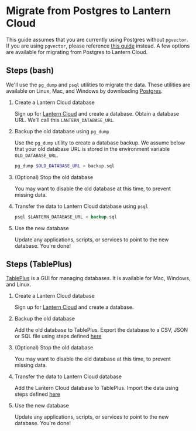 # Migrate from Postgres to Lantern Cloud

This guide assumes that you are currently using Postgres without `pgvector`. If you are using `pgvector`, please reference [this guide](/docs/migrate/pgvector-cloud) instead. A few options are available for migrating from Postgres to Lantern Cloud.

## Steps (bash)

We'll use the `pg_dump` and `psql` utilities to migrate the data. These utilities are available on Linux, Mac, and Windows by downloading [Postgres](https://www.postgresql.org/download/).

1. Create a Lantern Cloud database

   Sign up for [Lantern Cloud](/) and create a database. Obtain a database URL. We'll call this `LANTERN_DATABASE_URL`.

2. Backup the old database using `pg_dump`

   Use the `pg_dump` utility to create a database backup. We assume below that your old database URL is stored in the environment variable `OLD_DATABASE_URL`.

   ```bash
   pg_dump $OLD_DATABASE_URL > backup.sql
   ```

3. (Optional) Stop the old database

   You may want to disable the old database at this time, to prevent missing data.

4. Transfer the data to Lantern Cloud database using `psql`

   ```sql
   psql $LANTERN_DATABASE_URL < backup.sql
   ```

5. Use the new database

   Update any applications, scripts, or services to point to the new database. You're done!

## Steps (TablePlus)

[TablePlus](https://tableplus.com) is a GUI for managing databases. It is available for Mac, Windows, and Linux.

1. Create a Lantern Cloud database

   Sign up for [Lantern Cloud](/) and create a database.

2. Backup the old database

   Add the old database to TablePlus. Export the database to a CSV, JSON or SQL file using steps defined [here](https://docs.tableplus.com/gui-tools/import-and-export#export-data)

3. (Optional) Stop the old database

   You may want to disable the old database at this time, to prevent missing data.

4. Transfer the data to Lantern Cloud database

   Add the Lantern Cloud database to TablePlus. Import the data using steps defined [here](https://docs.tableplus.com/gui-tools/import-and-export#import-data)

5. Use the new database

   Update any applications, scripts, or services to point to the new database. You're done!
